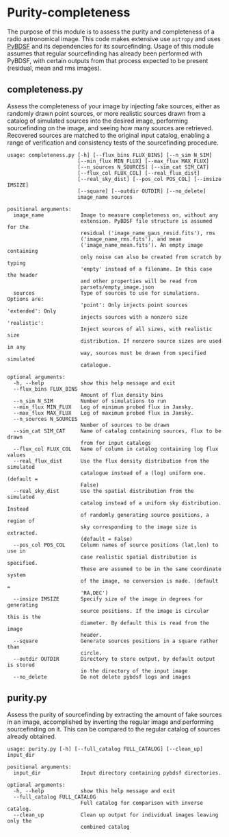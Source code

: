 # Purity-completeness

The purpose of this module is to assess the purity and completeness of a radio astronomical image. This code makes extensive use `astropy` and uses [PyBDSF](https://github.com/lofar-astron/PyBDSF) and its dependencies for its sourcefinding. Usage of this module assumes that regular sourcefinding has already been performed with PyBDSF, with certain outputs from that process expected to be present (residual, mean and rms images).

## completeness.py

Assess the completeness of your image by injecting fake sources, either as randomly drawn point sources, or more realistic sources drawn from a catalog of simulated sources into the desired image, performing sourcefinding on the image, and seeing how many sources are retrieved. Recovered sources are matched to the original input catalog, enabling a range of verification and consistency tests of the sourcefinding procedure.

```
usage: completeness.py [-h] [--flux_bins FLUX_BINS] [--n_sim N_SIM]
                       [--min_flux MIN_FLUX] [--max_flux MAX_FLUX]
                       [--n_sources N_SOURCES] [--sim_cat SIM_CAT]
                       [--flux_col FLUX_COL] [--real_flux_dist]
                       [--real_sky_dist] [--pos_col POS_COL] [--imsize IMSIZE]
                       [--square] [--outdir OUTDIR] [--no_delete]
                       image_name sources

positional arguments:
  image_name            Image to measure completeness on, without any
                        extension. PyBDSF file structure is assumed for the
                        residual ('image_name_gaus_resid.fits'), rms
                        ('image_name_rms.fits'), and mean
                        ('image_name_mean.fits'). An empty image containing
                        only noise can also be created from scratch by typing
                        'empty' instead of a filename. In this case the header
                        and other properties will be read from
                        parsets/empty_image.json
  sources               Type of sources to use for simulations. Options are:
                        'point': Only injects point sources 'extended': Only
                        injects sources with a nonzero size 'realistic':
                        Inject sources of all sizes, with realistic size
                        distribution. If nonzero source sizes are used in any
                        way, sources must be drawn from specified simulated
                        catalogue.

optional arguments:
  -h, --help            show this help message and exit
  --flux_bins FLUX_BINS
                        Amount of flux density bins
  --n_sim N_SIM         Number of simulations to run
  --min_flux MIN_FLUX   Log of minimum probed flux in Jansky.
  --max_flux MAX_FLUX   Log of maximum probed flux in Jansky.
  --n_sources N_SOURCES
                        Number of sources to be drawn
  --sim_cat SIM_CAT     Name of catalog containing sources, flux to be drawn
                        from for input catalogs
  --flux_col FLUX_COL   Name of column in catalog containing log flux values
  --real_flux_dist      Use the flux density distribution from the simulated
                        catalogue instead of a (log) uniform one. (default =
                        False)
  --real_sky_dist       Use the spatial distribution from the simulated
                        catalog instead of a uniform sky distribution. Instead
                        of randomly generating source positions, a region of
                        sky corresponding to the image size is extracted.
                        (default = False)
  --pos_col POS_COL     Column names of source positions (lat,lon) to use in
                        case realistic spatial distribution is specified.
                        These are assumed to be in the same coordinate system
                        of the image, no conversion is made. (default =
                        'RA,DEC')
  --imsize IMSIZE       Specify size of the image in degrees for generating
                        source positions. If the image is circular this is the
                        diameter. By default this is read from the image
                        header.
  --square              Generate sources positions in a square rather than
                        circle.
  --outdir OUTDIR       Directory to store output, by default output is stored
                        in the directory of the input image
  --no_delete           Do not delete pybdsf logs and images
```

## purity.py 

Assess the purity of sourcefinding by extracting the amount of fake sources in an image, accomplished by inverting the regular image and performing sourcefinding on it. This can be compared to the regular catalog of sources already obtained.

```
usage: purity.py [-h] [--full_catalog FULL_CATALOG] [--clean_up] input_dir

positional arguments:
  input_dir             Input directory containing pybdsf directories.

optional arguments:
  -h, --help            show this help message and exit
  --full_catalog FULL_CATALOG
                        Full catalog for comparison with inverse catalog.
  --clean_up            Clean up output for individual images leaving only the
                        combined catalog
```
